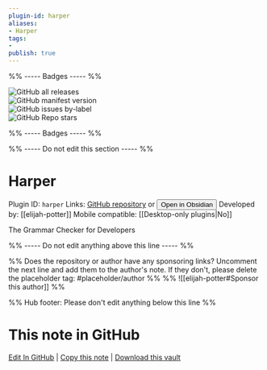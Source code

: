 ```yaml
---
plugin-id: harper
aliases:
- Harper
tags: 
- 
publish: true
---
```


%% ----- Badges ----- %%

![GitHub all releases](https://img.shields.io/github/downloads/elijah-potter/harper-obsidian-plugin/total?color=573E7A&logo=github&style=for-the-badge)   
![GitHub manifest version](https://img.shields.io/github/manifest-json/v/elijah-potter/harper-obsidian-plugin?color=573E7A&logo=github&style=for-the-badge)   
![GitHub issues by-label](https://img.shields.io/github/issues/elijah-potter/harper-obsidian-plugin/help%20wanted?color=573E7A&logo=github&style=for-the-badge)   
![GitHub Repo stars](https://img.shields.io/github/stars/elijah-potter/harper-obsidian-plugin?color=573E7A&logo=github&style=for-the-badge)

%% ----- Badges ----- %%

%% ----- Do not edit this section ----- %%

# Harper

Plugin ID: `harper`
Links: [GitHub repository](https://github.com/elijah-potter/harper-obsidian-plugin) or [<button id=HH>Open in Obsidian</button>](obsidian://show-plugin?id=harper)
Developed by: [[elijah-potter]]
Mobile compatible: [[Desktop-only plugins|No]]

The Grammar Checker for Developers

%% ----- Do not edit anything above this line ----- %% 

%% Does the repository or author have any sponsoring links? Uncomment the next line and add them to the author's note. If they don't, please delete the placeholder tag: #placeholder/author %%
%% ![[elijah-potter#Sponsor this author]] %%

%% Hub footer: Please don't edit anything below this line %%

# This note in GitHub

<span class="git-footer">[Edit In GitHub](https://github.dev/obsidian-community/obsidian-hub/blob/main/02%20-%20Community%20Expansions/02.05%20All%20Community%20Expansions/Plugins/harper.md "git-hub-edit-note") | [Copy this note](https://raw.githubusercontent.com/obsidian-community/obsidian-hub/main/02%20-%20Community%20Expansions/02.05%20All%20Community%20Expansions/Plugins/harper.md "git-hub-copy-note") | [Download this vault](https://github.com/obsidian-community/obsidian-hub/archive/refs/heads/main.zip "git-hub-download-vault") </span>
